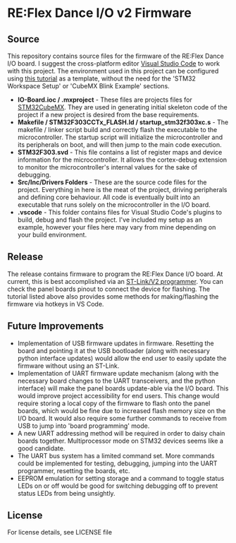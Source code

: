 # RE:Flex Dance I/O v2 Firmware

## Source

This repository contains source files for the firmware of the RE:Flex Dance I/O board. I suggest the cross-platform editor [Visual Studio Code](https://code.visualstudio.com/) to work with this project. The environment used in this project can be configured using [this tutorial](https://hbfsrobotics.com/blog/configuring-vs-code-arm-development-stm32cubemx) as a template, without the need for the 'STM32 Workspace Setup' or 'CubeMX Blink Example' sections.

- **IO-Board.ioc / .mxproject** - These files are projects files for [STM32CubeMX](https://www.st.com/en/development-tools/stm32cubemx.html). They are used in generating initial skeleton code of the project if a new project is desired from the base requirements.
- **Makefile / STM32F303CCTx_FLASH.ld / startup_stm32f303xc.s** - The makefile / linker script build and correctly flash the executable to the microcontroller. The startup script will initialize the microcontroller and its peripherals on boot, and will then jump to the main code execution.
- **STM32F303.svd** - This file contains a list of register maps and device information for the microcontroller. It allows the cortex-debug extension to monitor the microcontroller's internal values for the sake of debugging.
- **Src/Inc/Drivers Folders** - These are the source code files for the project. Everything in here is the meat of the project, driving peripherals and defining core behaviour. All code is eventually built into an executable that runs solely on the microcontroller in the I/O board.
- **.vscode** - This folder contains files for Visual Studio Code's plugins to build, debug and flash the project. I've included my setup as an example, however your files here may vary from mine depending on your build environment.

## Release

The release contains firmware to program the RE:Flex Dance I/O board. At current, this is best accomplished via an [ST-Link/V2 programmer](https://www.st.com/en/development-tools/st-link-v2.html). You can check the panel boards pinout to connect the device for flashing. The tutorial listed above also provides some methods for making/flashing the firmware via hotkeys in VS Code. 

## Future Improvements

- Implementation of USB firmware updates in firmware. Resetting the board and pointing it at the USB bootloader (along with necessary python interface updates) would allow the end user to easily update the firmware without using an ST-Link.
- Implementation of UART firmware update mechanism (along with the necessary board changes to the UART transceivers, and the python interface) will make the panel boards update-able via the I/O board. This would improve project accessibility for end users. This change would require storing a local copy of the firmware to flash onto the panel boards, which would be fine due to increased flash memory size on the I/O board. It would also require some further commands to receive from USB to jump into 'board programming' mode.
- A new UART addressing method will be required in order to daisy chain boards together. Multiprocessor mode on STM32 devices seems like a good candidate.
- The UART bus system has a limited command set. More commands could be implemented for testing, debugging, jumping into the UART programmer, resetting the boards, etc.
- EEPROM emulation for setting storage and a command to toggle status LEDs on or off would be good for switching debugging off to prevent status LEDs from being unsightly.

## License

For license details, see LICENSE file